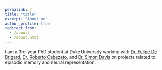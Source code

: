 ```yaml
---
permalink: /
title: "title"
excerpt: "About me"
author_profile: true
redirect_from: 
  - /about/
  - /about.html
---
```


<!-- About me3
====== -->
I am a 3rd-year PhD student at Duke University working with [Dr. Felipe De Brigard](https://www.imclab.org), [Dr. Roberto Cabezato](http://cabezalab.org), and [Dr. Simon Davis](https://sites.duke.edu/electricdino/) on projects related to episodic memory and neural representation.
